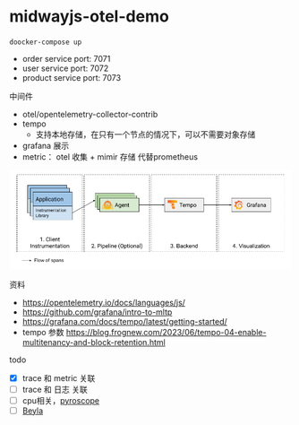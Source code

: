 # midwayjs-otel-demo

`doocker-compose up`

- order service port: 7071
- user service port: 7072
- product service port: 7073

中间件
- otel/opentelemetry-collector-contrib
- tempo
  - 支持本地存储，在只有一个节点的情况下，可以不需要对象存储
- grafana 展示
- metric： otel 收集 + mimir 存储 代替prometheus


![](./images/img.png)

资料
- https://opentelemetry.io/docs/languages/js/
- https://github.com/grafana/intro-to-mltp
- https://grafana.com/docs/tempo/latest/getting-started/
- tempo 参数 https://blog.frognew.com/2023/06/tempo-04-enable-multitenancy-and-block-retention.html

todo
- [x] trace 和 metric 关联
- [ ] trace 和 日志 关联
- [ ] cpu相关，[pyroscope](https://grafana.com/docs/pyroscope/latest/introduction/)
- [ ] [Beyla](https://github.com/grafana/beyla)
